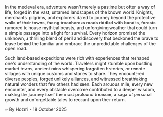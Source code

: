 
In the medieval era, adventure wasn't merely a pastime but often a way of life, forged in the vast, untamed landscapes of the known world. Knights, merchants, pilgrims, and explorers dared to journey beyond the protective walls of their towns, facing treacherous roads riddled with bandits, forests rumored to house mythical beasts, and unforgiving weather that could turn a simple passage into a fight for survival. Every horizon promised the unknown, a thrilling blend of peril and discovery that beckoned the brave to leave behind the familiar and embrace the unpredictable challenges of the open road.

Such land-based expeditions were rich with experiences that reshaped one's understanding of the world. Travelers might stumble upon bustling market towns, ancient ruins whispering forgotten histories, or remote villages with unique customs and stories to share. They encountered diverse peoples, forged unlikely alliances, and witnessed breathtaking natural wonders that few others had seen. Each arduous mile, every new encounter, and every obstacle overcome contributed to a deeper wisdom, making the journey itself the most profound treasure, a saga of personal growth and unforgettable tales to recount upon their return.

~ By Hozmi - 18 October 2025
